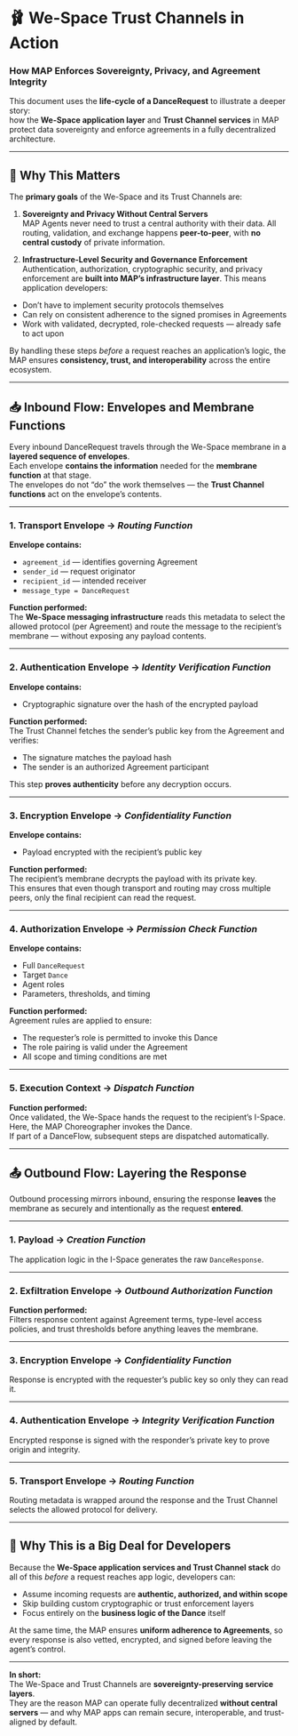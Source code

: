 # 🩰 We-Space Trust Channels in Action
### How MAP Enforces Sovereignty, Privacy, and Agreement Integrity

This document uses the **life-cycle of a DanceRequest** to illustrate a deeper story:  
how the **We-Space application layer** and **Trust Channel services** in MAP protect data sovereignty and enforce agreements in a fully decentralized architecture.

---

## 🎯 Why This Matters

The **primary goals** of the We-Space and its Trust Channels are:

1. **Sovereignty and Privacy Without Central Servers**  
   MAP Agents never need to trust a central authority with their data. All routing, validation, and exchange happens **peer-to-peer**, with **no central custody** of private information.

2. **Infrastructure-Level Security and Governance Enforcement**  
   Authentication, authorization, cryptographic security, and privacy enforcement are **built into MAP’s infrastructure layer**. This means application developers:
  - Don’t have to implement security protocols themselves
  - Can rely on consistent adherence to the signed promises in Agreements
  - Work with validated, decrypted, role-checked requests — already safe to act upon

By handling these steps *before* a request reaches an application’s logic, the MAP ensures **consistency, trust, and interoperability** across the entire ecosystem.

---

## 📥 Inbound Flow: Envelopes and Membrane Functions

Every inbound DanceRequest travels through the We-Space membrane in a **layered sequence of envelopes**.  
Each envelope **contains the information** needed for the **membrane function** at that stage.  
The envelopes do not “do” the work themselves — the **Trust Channel functions** act on the envelope’s contents.

---

### 1. **Transport Envelope** → *Routing Function*
**Envelope contains:**
- `agreement_id` — identifies governing Agreement
- `sender_id` — request originator
- `recipient_id` — intended receiver
- `message_type = DanceRequest`

**Function performed:**  
The **We-Space messaging infrastructure** reads this metadata to select the allowed protocol (per Agreement) and route the message to the recipient’s membrane — without exposing any payload contents.

---

### 2. **Authentication Envelope** → *Identity Verification Function*
**Envelope contains:**
- Cryptographic signature over the hash of the encrypted payload

**Function performed:**  
The Trust Channel fetches the sender’s public key from the Agreement and verifies:
- The signature matches the payload hash
- The sender is an authorized Agreement participant

This step **proves authenticity** before any decryption occurs.

---

### 3. **Encryption Envelope** → *Confidentiality Function*
**Envelope contains:**
- Payload encrypted with the recipient’s public key

**Function performed:**  
The recipient’s membrane decrypts the payload with its private key.  
This ensures that even though transport and routing may cross multiple peers, only the final recipient can read the request.

---

### 4. **Authorization Envelope** → *Permission Check Function*
**Envelope contains:**
- Full `DanceRequest`
- Target `Dance`
- Agent roles
- Parameters, thresholds, and timing

**Function performed:**  
Agreement rules are applied to ensure:
- The requester’s role is permitted to invoke this Dance
- The role pairing is valid under the Agreement
- All scope and timing conditions are met

---

### 5. **Execution Context** → *Dispatch Function*
**Function performed:**  
Once validated, the We-Space hands the request to the recipient’s I-Space.  
Here, the MAP Choreographer invokes the Dance.  
If part of a DanceFlow, subsequent steps are dispatched automatically.

---

## 📤 Outbound Flow: Layering the Response

Outbound processing mirrors inbound, ensuring the response **leaves** the membrane as securely and intentionally as the request **entered**.

---

### 1. **Payload** → *Creation Function*
The application logic in the I-Space generates the raw `DanceResponse`.

---

### 2. **Exfiltration Envelope** → *Outbound Authorization Function*
**Function performed:**  
Filters response content against Agreement terms, type-level access policies, and trust thresholds before anything leaves the membrane.

---

### 3. **Encryption Envelope** → *Confidentiality Function*
Response is encrypted with the requester’s public key so only they can read it.

---

### 4. **Authentication Envelope** → *Integrity Verification Function*
Encrypted response is signed with the responder’s private key to prove origin and integrity.

---

### 5. **Transport Envelope** → *Routing Function*
Routing metadata is wrapped around the response and the Trust Channel selects the allowed protocol for delivery.

---

## 🧠 Why This is a Big Deal for Developers

Because the **We-Space application services and Trust Channel stack** do all of this *before* a request reaches app logic, developers can:
- Assume incoming requests are **authentic, authorized, and within scope**
- Skip building custom cryptographic or trust enforcement layers
- Focus entirely on the **business logic of the Dance** itself

At the same time, the MAP ensures **uniform adherence to Agreements**, so every response is also vetted, encrypted, and signed before leaving the agent’s control.

---

**In short:**  
The We-Space and Trust Channels are **sovereignty-preserving service layers**.  
They are the reason MAP can operate fully decentralized **without central servers** — and why MAP apps can remain secure, interoperable, and trust-aligned by default.